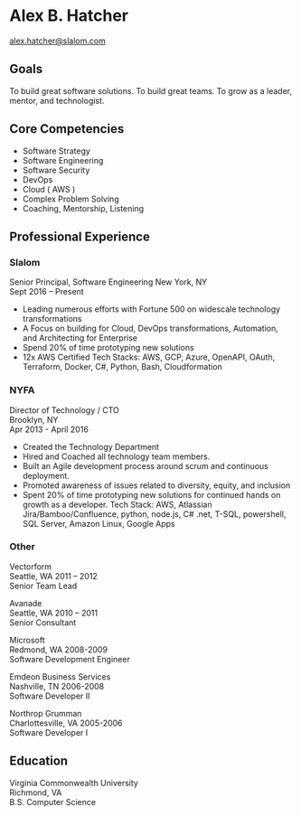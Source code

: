 # Alex B. Hatcher
alex.hatcher@slalom.com
## Goals
To build great software solutions.
To build great teams.
To grow as a leader, mentor, and technologist.  
## Core Competencies
- Software Strategy
- Software Engineering 
- Software Security 
- DevOps  
- Cloud ( AWS )    
- Complex Problem Solving  
- Coaching, Mentorship, Listening  
## Professional Experience 
### Slalom 
Senior Principal, Software Engineering
New York, NY  
Sept 2016 – Present
- Leading numerous efforts with Fortune 500 on widescale technology transformations
- A Focus on building for Cloud, DevOps transformations, Automation, and Architecting for Enterprise
- Spend 20% of time prototyping new solutions
- 12x AWS Certified
Tech Stacks: AWS, GCP, Azure, OpenAPI, OAuth, Terraform, Docker, C#, Python, Bash, Cloudformation

### NYFA
Director of Technology / CTO   
Brooklyn, NY   
Apr 2013 - April 2016
- Created the Technology Department
- Hired and Coached all technology team members.
- Built an Agile development process around scrum and continuous deployment.
- Promoted awareness of issues related to diversity, equity, and inclusion
- Spent 20% of time prototyping new solutions for continued hands on growth as a developer.
Tech Stack: AWS, Atlassian Jira/Bamboo/Confluence, python, node.js, C# .net, T-SQL, powershell, SQL Server, Amazon Linux, Google Apps

### Other
Vectorform  
Seattle, WA 2011 – 2012  
Senior Team Lead

Avanade   
Seattle, WA 2010 – 2011  
Senior Consultant

Microsoft     
Redmond, WA 2008-2009  
Software Development Engineer

Emdeon Business Services  
Nashville, TN 2006-2008  
Software Developer II  

Northrop Grumman    
Charlottesville, VA 2005-2006  
Software Developer I  

## Education 
Virginia Commonwealth University   
Richmond, VA  
B.S. Computer Science  
